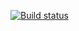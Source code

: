 [![Build status](https://ci.appveyor.com/api/projects/status/fp46glumoiuhgu6x?svg=true)](https://ci.appveyor.com/project/VeraAbramitskaya/carddeliveryselenide)
